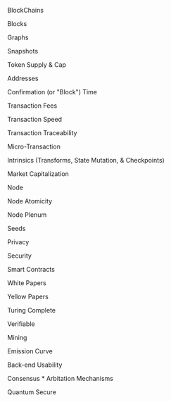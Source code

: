 
BlockChains

Blocks

Graphs

Snapshots

Token Supply & Cap

Addresses 

Confirmation (or "Block") Time

Transaction Fees

Transaction Speed

Transaction Traceability  

Micro-Transaction

Intrinsics (Transforms, State Mutation, & Checkpoints) 

Market Capitalization

Node

Node Atomicity

Node Plenum

Seeds 

Privacy

Security

Smart Contracts

White Papers

Yellow Papers

Turing Complete

Verifiable

Mining

Emission Curve

Back-end Usability

Consensus * Arbitation Mechanisms

Quantum Secure

